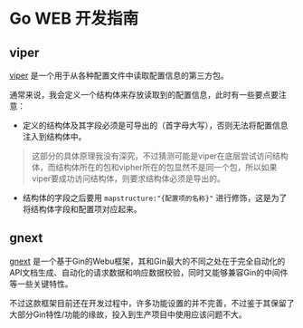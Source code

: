 # Go WEB 开发指南

## viper

[viper](https://pkg.go.dev/github.com/dvln/viper#section-readme) 是一个用于从各种配置文件中读取配置信息的第三方包。

通常来说，我会定义一个结构体来存放读取到的配置信息，此时有一些要点要注意：

- 定义的结构体及其字段必须是可导出的（首字母大写），否则无法将配置信息注入到结构体中。
> 这部分的具体原理我没有深究，不过猜测可能是viper在底层尝试访问结构体，而结构体所在的包和vipher所在的包显然不是同一个包，所以如果viper要成功访问结构体，则要求结构体必须是导出的。
- 结构体的字段之后要用 `mapstructure:"{配置项的名称}"` 进行修饰，这是为了将结构体字段和配置项对应起来。

## gnext

[gnext](https://meteran.github.io/gnext/documentation/site/) 是一个基于Gin的Webu框架，其和Gin最大的不同之处在于完全自动化的API文档生成、自动化的请求数据和响应数据校验，同时又能够兼容Gin的中间件等一些关键特性。

不过这款框架目前还在开发过程中，许多功能设置的并不完善，不过鉴于其保留了大部分Gin特性/功能的缘故，投入到生产项目中使用应该问题不大。